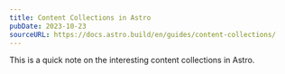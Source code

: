 ```yaml
---
title: Content Collections in Astro
pubDate: 2023-10-23
sourceURL: https://docs.astro.build/en/guides/content-collections/
---
```


This is a quick note on the interesting content collections in Astro.
